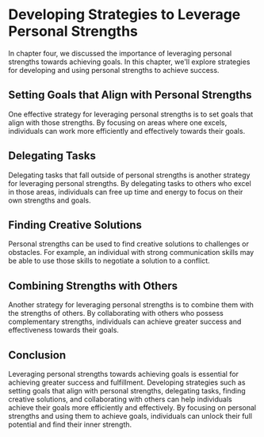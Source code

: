 Developing Strategies to Leverage Personal Strengths
======================================================================================================

In chapter four, we discussed the importance of leveraging personal strengths towards achieving goals. In this chapter, we'll explore strategies for developing and using personal strengths to achieve success.

Setting Goals that Align with Personal Strengths
------------------------------------------------

One effective strategy for leveraging personal strengths is to set goals that align with those strengths. By focusing on areas where one excels, individuals can work more efficiently and effectively towards their goals.

Delegating Tasks
----------------

Delegating tasks that fall outside of personal strengths is another strategy for leveraging personal strengths. By delegating tasks to others who excel in those areas, individuals can free up time and energy to focus on their own strengths and goals.

Finding Creative Solutions
--------------------------

Personal strengths can be used to find creative solutions to challenges or obstacles. For example, an individual with strong communication skills may be able to use those skills to negotiate a solution to a conflict.

Combining Strengths with Others
-------------------------------

Another strategy for leveraging personal strengths is to combine them with the strengths of others. By collaborating with others who possess complementary strengths, individuals can achieve greater success and effectiveness towards their goals.

Conclusion
----------

Leveraging personal strengths towards achieving goals is essential for achieving greater success and fulfillment. Developing strategies such as setting goals that align with personal strengths, delegating tasks, finding creative solutions, and collaborating with others can help individuals achieve their goals more efficiently and effectively. By focusing on personal strengths and using them to achieve goals, individuals can unlock their full potential and find their inner strength.
